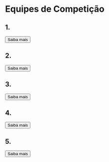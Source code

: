 <!DOCTYPE html>
<html>

<head>
<meta charset="UTF-8">
<title>Equipes de Competição UnB FGA</title>

<link rel="stylesheet" href="./css/paginas.css">

</head>

<body>

<div class="container">
<h1>Equipes de Competição</h1>

<div class="explicacao">
<p></p>

</div>

<div class="square-text">
<h2>1. </h2>
<p></p>
<a href="http://127.0.0.1:5500/test/index.html#/README">
<button class="centered-button">Saiba mais</button>
</a>
</div>

<div class="square-text">
<h2>2. </h2>
<p></p>
<a href="http://127.0.0.1:5500/test/index.html#/README">
<button class="centered-button">Saiba mais</button>
</a>
</div>

<div class="square-text">
<h2>3. </h2>
<p></p>
<a href="http://127.0.0.1:5500/test/index.html#/README">
<button class="centered-button">Saiba mais</button>
</a>
</div>

<div class="square-text">
<h2>4. </h2>
<p></p>
<a href="http://127.0.0.1:5500/test/index.html#/README">
<button class="centered-button">Saiba mais</button>
</a>
</div>

<div class="square-text">
<h2>5. </h2>
<p></p>
<a href="http://127.0.0.1:5500/test/index.html#/README">
<button class="centered-button">Saiba mais</button>
</a>
</div>
</div>

</body>
</html>